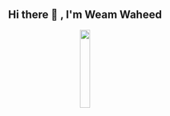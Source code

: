 

<div id="header" align="center">
  <h2>Hi there 👋 , I'm Weam Waheed</h2>
  <img src="https://cdn3d.iconscout.com/3d/premium/thumb/web-developer-4506461-3738664.png" width="20%"/>
</div>
<!--
**weam-waheed2/weam-waheed2** is a ✨ _special_ ✨ repository because its `README.md` (this file) appears on your GitHub profile.

Here are some ideas to get you started:

- 🔭 I’m currently working on ...
- 🌱 I’m currently learning ...
- 👯 I’m looking to collaborate on ...
- 🤔 I’m looking for help with ...
- 💬 Ask me about ...
- 📫 How to reach me: ...
- 😄 Pronouns: ...
- ⚡ Fun fact: ...
-->
